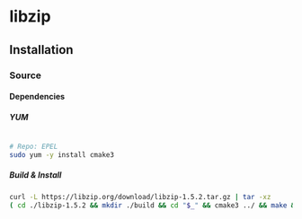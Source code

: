 # libzip

## Installation

### Source

#### Dependencies

##### YUM

```sh

# Repo: EPEL
sudo yum -y install cmake3
```

##### Build & Install

```sh
curl -L https://libzip.org/download/libzip-1.5.2.tar.gz | tar -xz
( cd ./libzip-1.5.2 && mkdir ./build && cd "$_" && cmake3 ../ && make && sudo make install ) && rm -fR ./libzip-1.5.2
```
